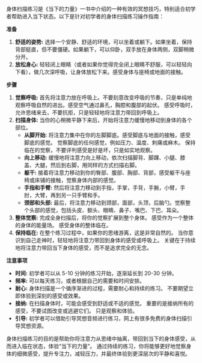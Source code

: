 身体扫描练习是《当下的力量》一书中介绍的一种有效的冥想技巧，特别适合初学者帮助进入当下状态。以下是针对初学者的身体扫描练习操作指南：

**准备**

1. **舒适的姿势:** 选择一个安静、舒适的环境，可以坐着或躺下。如果坐着，保持背部挺直，但不要僵硬。如果躺下，可以仰卧，双手放在身体两侧，双脚稍微分开。
2. **放松身心:** 轻轻闭上眼睛（或者如果你觉得完全闭上眼睛不舒服，可以轻轻向下看），做几次深呼吸，让身体放松下来。感受身体与座椅或地面的接触。

**步骤**

1. **觉察呼吸:** 首先将注意力放在呼吸上。不要刻意改变呼吸的节奏，只是单纯地观察呼吸自然的进出。感受空气通过鼻孔，胸腔和腹部的起伏。 感受呼吸时，允许思绪来去，不要抗拒，只是轻轻地将注意力带回到呼吸上。
2. **扫描身体:** 当你的心稍微平静下来后，开始将注意力缓慢地移动到身体的各个部位。
    - **从脚开始:** 将注意力集中在你的左脚脚底。感受脚底与地面的接触，感受脚底的感觉。 觉察脚底的任何感觉，例如压力、温度、刺痛或麻木。 保持临在的觉察，不要评判感受是好是坏，只是如实地观察。
    - **向上移动:** 缓慢地将注意力向上移动，依次扫描脚背、脚踝、小腿、膝盖、大腿，然后到右脚，用同样的方式扫描右脚。
    - **躯干:** 接着将注意力移动到你的臀部、腹部、胸部、背部，感受躯干与座椅或床铺的接触，觉察身体内部的感觉。
    - **手指和手臂:** 然后将注意力移动到手指，手掌，手背，手腕，小臂，手肘，大臂，再到另一只手臂和手。
    - **颈部和头部:** 最后，将注意力移动到颈部，面部，头顶，后脑勺。觉察整个头部的感觉，包括头皮、额头、眼睛、鼻子、嘴巴、下巴、耳朵。
3. **整体觉察:** 完成全身扫描后，将你的觉察扩展到整个身体。 感受作为一个整体的身体的能量场。 感受身体的整体临在。
4. **保持临在:** 在整个练习过程中，如果你的思绪游离，这是非常自然的。 当你意识到自己走神时，轻轻地将注意力带回到身体的感受或呼吸上。 关键在于持续地将注意力带回当下身体的感受，而不是追求完全的无念。

**注意事项**

- **时间:** 初学者可以从 5-10 分钟的练习开始，逐渐延长到 20-30 分钟。
- **频率:** 可以每天练习，或者根据自己的需要和时间安排。
- **耐心:** 身体扫描是一个循序渐进的过程，需要耐心和持续的练习。 不要期望立即体验到深刻的感受或效果。
- **接纳:** 在扫描身体时，可能会感受到舒适或不适的感觉。 重要的是接纳所有的感受，不要试图改变或逃避它们。 只是观察和体验。
- **引导:** 初学者可以借助引导冥想音频进行练习，网上有很多免费的身体扫描引导冥想资源。

身体扫描练习的目的是帮助你将注意力从思绪中抽离，带回到当下的身体感受，从而进入临在状态，体验“当下的力量”。 通过持续的练习，你将能够更好地觉察身体的细微感受，提升专注力，减轻压力，并最终体验到更深层次的平静和喜悦。
